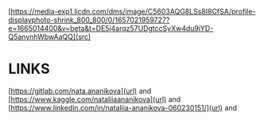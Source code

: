 [https://media-exp1.licdn.com/dms/image/C5603AQG8LSs8I8CfSA/profile-displayphoto-shrink_800_800/0/1657021959727?e=1665014400&v=beta&t=DE5j4arqz57UDgtccSyXw4du9iYD-Q5anynhWbwAaQQ](src)
# LINKS

[https://gitlab.com/nata.ananikova](url) and
[https://www.kaggle.com/nataliiaananikova](url) and
[https://www.linkedin.com/in/nataliia-ananikova-060230151/](url) and



